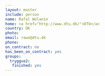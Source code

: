 ```yaml
---
layout: master
include: person
name: Rafal Wolanin
home: <a href="http://www.dtu.dk/">DTU</a>
country: DK
photo:
email: rawo@dtu.dk 
phone:
on_contract: no
has_been_on_contract: yes
groups:
  tryggve2:
   finished: yes
---
```

